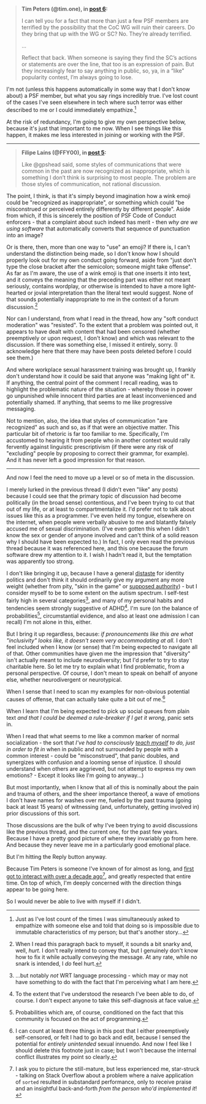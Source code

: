 <!--
.. title: Thread 57950 ("Inclusive communications expectations in Python spaces"), post 7
-->

> **Tim Peters (@tim.one), in [post 6](https://discuss.python.org/t/_/57950/6):**
>
> I can tell you for a fact that more than just a few PSF members are terrified by the possibility that the CoC WG will ruin their careers. Do they bring that up with the WG or SC? No. They’re already terrified.
>
> ...
>
> Reflect that back. When someone is saying they find the SC’s actions or statements are over the line, that too is an expression of pain. But they increasingly fear to say anything in public, so, ya, in a “like” popularity contest, I’m always going to lose.

I'm not (unless this happens automatically in some way that I don't know about) a PSF member, but what you say rings incredibly true. I've lost count of the cases I've seen elsewhere in tech where such terror was either described to me or I could immediately empathize.[^1]

At the risk of redundancy, I'm going to give my own perspective below, because it's just that important to me now. When I see things like this happen, it makes me less interested in joining or working with the PSF.

----

> **Filipe Laíns (@FFY00), in [post 5](https://discuss.python.org/t/_/57950/5):**
>
> Like @gpshead said, some styles of communications that were common in the past are now recognized as inappropriate, which is something I don’t think is surprising to most people. The problem are those styles of communication, not rational discussion.

The point, I think, is that it's simply beyond imagination how a wink emoji could be "recognized as inappropriate", or something which could "be misconstrued or perceived entirely differently by different people". Aside from which, if this is sincerely the position of PSF Code of Conduct enforcers - that a complaint about such indeed has merit - then *why are we using software* that automatically converts that sequence of punctuation into an image?

Or is there, then, more than one way to "use" an emoji? If there is, I can't understand the distinction being made, so I don't know how I should properly look out for my own conduct going forward, aside from "just don't type the close bracket after the semicolon; someone might take offense". As far as I'm aware, the use of a wink emoji is that one inserts it into text, and it conveys the meaning that the preceding part was either not meant seriously, contains wordplay, or otherwise is intended to have a more light-hearted or jovial interpretation than the literal text would suggest. None of that sounds potentially inappropriate to me in the context of a forum discussion.[^2]

Nor can I understand, from what I read in the thread, how any "soft conduct moderation" was "resisted". To the extent that a problem was pointed out, it appears to have dealt with content that had been censored (whether preemptively or upon request, I don't know) and which was relevant to the discussion. If there was something else, I missed it entirely, sorry. (I acknowledge here that there may have been posts deleted before I could see them.)

And where workplace sexual harassment training was brought up, I frankly don't understand how it could be said that anyone was "making light of" it. If anything, the central point of the comment I recall reading, was to highlight the problematic nature of the situation - whereby those in power go unpunished while innocent third parties are at least inconvenienced and potentially shamed. If anything, that seems to me like progressive messaging.

Not to mention, also, the idea that styles of communication "are recognized" as such and so, as if that were an objective matter. This particular bit of rhetoric is far too familiar to me. Specifically, I'm accustomed to hearing it from people who in another context would rally fervently against linguistic prescriptivism (if there were any risk of "excluding" people by proposing to correct their grammar, for example). And it has never left a good impression for that reason.

----

And now I feel the need to move up a level or so of meta in the discussion.

I merely lurked in the previous thread (I didn't even "like" any posts) because I could see that the primary topic of discussion had become politically (in the broad sense) contentious, and I've been trying to cut that out of my life, or at least to compartmentalize it. I'd prefer not to talk about issues like this as a programmer. I've even held my tongue, elsewhere on the internet, when people were verbally abusive to me and blatantly falsely accused me of sexual discrimination. (I've even gotten this when I didn't know the sex or gender of anyone involved and can't think of a solid reason why I should have been expected to.) In fact, I only even read the previous thread because it was referenced here, and this one because the forum software drew my attention to it. I wish I hadn't read it, but the temptation was apparently too strong.

I don't like bringing it up, because I have a general [distaste](https://www.paulgraham.com/identity.html) for identity politics and don't think it should ordinarily give my argument any more weight (whether from pity, "skin in the game" or [supposed authority](https://en.wikipedia.org/wiki/Standpoint_theory)) - but I consider myself to be to some extent on the autism spectrum. I self-test fairly high in several categories[^3], and many of my personal habits and tendencies seem strongly suggestive of ADHD[^4]. I'm sure (on the balance of probabilities[^5], circumstantial evidence, and also at least one admission I can recall) I'm not alone in this, either.

But I bring it up regardless, because: *if pronouncements like this are what "inclusivity" looks like, it doesn't seem very accommodating at all.* I don't feel included when I know (or sense) that I'm being expected to navigate all of that. Other communities have given me the impression that "diversity" isn't actually meant to include neurodiversity; but I'd prefer to try to stay charitable here. So let me try to explain what I find problematic, from a personal perspective. Of course, I don't mean to speak on behalf of anyone else, whether neurodivergent or neurotypical.

When I sense that I need to scan my examples for non-obvious potential causes of offense, that can actually take quite a bit out of me.[^6]

When I learn that I'm being expected to pick up social queues from plain text *and that I could be deemed a rule-breaker if I get it wrong*, panic sets in.

When I read that what seems to me like a common marker of normal socialization - the sort that *I've had to consciously [teach myself](https://en.wikipedia.org/wiki/Autistic_masking) to do, just in order to fit in* when in public and not surrounded by people with a common interest - could be "misconstrued", that panic doubles, and synergizes with confusion and a looming sense of injustice. (I should understand when others are aggrieved, but not attempt to express my own emotions? - Except it looks like I'm going to anyway...)

But most importantly, when I know that all of this is nominally about the pain and trauma of others, and the sheer importance thereof, a wave of emotions I don't have names for washes over me, fueled by the past trauma (going back at least 15 years) of witnessing (and, unfortunately, getting involved in) prior discussions of this sort.

Those discussions are the bulk of why I've been trying to avoid discussions like the previous thread, and the current one, for the past few years. Because I have a pretty good picture of where they invariably go from here. And because they never leave me in a particularly good emotional place.

But I'm hitting the Reply button anyway.

Because Tim Peters is someone I've known of for almost as long, and [first got to interact with over a decade ago](https://stackoverflow.com/a/21298992)[^7], and greatly respected that entire time. On top of which, I'm deeply concerned with the direction things appear to be going here.

So I would never be able to live with myself if I didn't.

[^1]: Just as I've lost count of the times I was simultaneously asked to empathize with someone else and told that doing so is impossible due to immutable characteristics of my person; but that's another story...

[^2]: When I read this paragraph back to myself, it sounds a bit snarky and, well, *hurt*. I don't really intend to convey that, but I genuinely don't know how to fix it while actually conveying the message. At any rate, while no snark is intended, I *do* feel hurt.

[^3]: ...but notably *not* WRT language processing - which may or may not have something to do with the fact that I'm perceiving what I am here.

[^4]: To the extent that I've understood the research I've been able to do, of course. I don't expect anyone to take this self-diagnosis at face value.

[^5]: Probabilities which are, of course, conditioned on the fact that this community is focused on the act of programming.

[^6]: I can count at least three things in this post that I either preemptively self-censored, or felt I had to go back and edit, because I sensed the potential for *entirely unintended* sexual innuendo. And now I feel like I should delete this footnote just in case; but I won't because the internal conflict illustrates my point so clearly.

[^7]: I ask you to picture the still-mature, but less experienced me, star-struck - talking on Stack Overflow about a problem where a naive application of `sorted` resulted in substandard performance, only to receive praise and an insightful back-and-forth *from the person who'd implemented it*!

